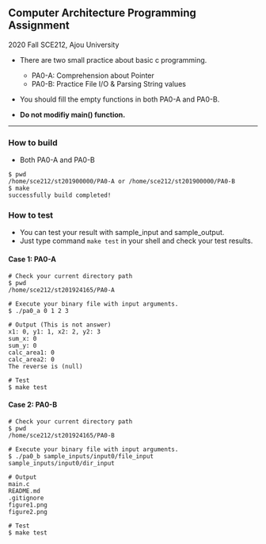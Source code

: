 Computer Architecture Programming Assignment   
---------------------------------------------
2020 Fall SCE212, Ajou University

* There are two small practice about basic c programming.
  * PA0-A: Comprehension about Pointer
  * PA0-B: Practice File I/O & Parsing String values 

* You should fill the empty functions in both PA0-A and PA0-B.
* **Do not modifiy main() function.**
  
---------------------------------------------

### How to build
* Both PA0-A and PA0-B
```shell
$ pwd
/home/sce212/st201900000/PA0-A or /home/sce212/st201900000/PA0-B
$ make
successfully build completed!
```

### How to test
* You can test your result with sample_input and sample_output.
* Just type command `make test` in your shell and check your test results.

#### Case 1: PA0-A
```shell
# Check your current directory path
$ pwd
/home/sce212/st201924165/PA0-A

# Execute your binary file with input arguments.
$ ./pa0_a 0 1 2 3

# Output (This is not answer)
x1: 0, y1: 1, x2: 2, y2: 3
sum_x: 0
sum_y: 0
calc_area1: 0
calc_area2: 0
The reverse is (null)

# Test
$ make test
```

#### Case 2: PA0-B
```shell
# Check your current directory path
$ pwd
/home/sce212/st201924165/PA0-B

# Execute your binary file with input arguments.
$ ./pa0_b sample_inputs/input0/file_input sample_inputs/input0/dir_input

# Output
main.c
README.md
.gitignore
figure1.png
figure2.png

# Test
$ make test
```
